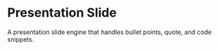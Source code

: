 Presentation Slide
=================
A presentation slide engine that handles bullet points, quote, and code snippets.
